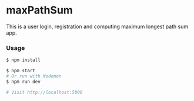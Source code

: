 # maxPathSum
This is a user login, registration  and computing maximum longest path sum app.


### Usage

```sh
$ npm install
```

```sh
$ npm start
# Or run with Nodemon
$ npm run dev

# Visit http://localhost:5000
```

